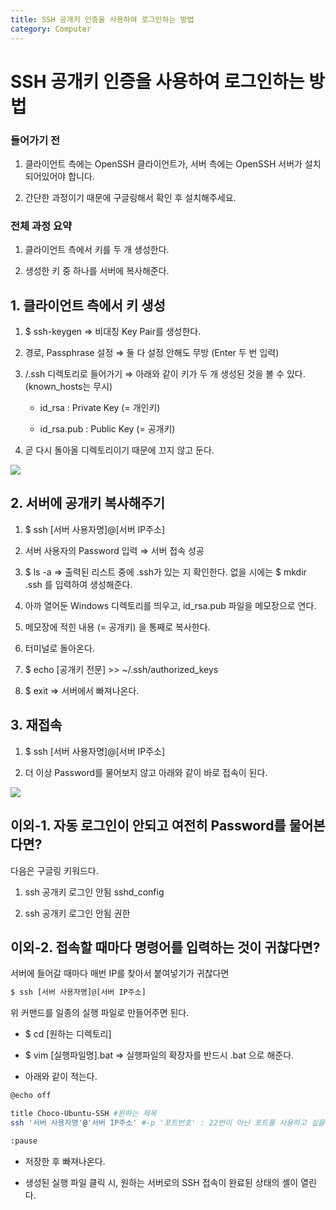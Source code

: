 ```yaml
---
title: SSH 공개키 인증을 사용하여 로그인하는 방법
category: Computer
---
```


# SSH 공개키 인증을 사용하여 로그인하는 방법

 

### 들어가기 전

1. 클라이언트 측에는 OpenSSH 클라이언트가, 서버 측에는 OpenSSH 서버가 설치되어있어야 합니다.

2. 간단한 과정이기 때문에 구글링해서 확인 후 설치해주세요.

 

### 전체 과정 요약

1. 클라이언트 측에서 키를 두 개 생성한다.

2. 생성한 키 중 하나를 서버에 복사해준다.

 

## 1. 클라이언트 측에서 키 생성

1. $ ssh-keygen ⇒ 비대칭 Key Pair를 생성한다.


1. 경로, Passphrase 설정 ⇒ 둘 다 설정 안해도 무방 (Enter 두 번 입력)


1. /.ssh 디렉토리로 들어가기 ⇒ 아래와 같이 키가 두 개 생성된 것을 볼 수 있다. (known_hosts는 무시)

    - id_rsa : Private Key (= 개인키)

    - id_rsa.pub : Public Key (= 공개키)


1. 곧 다시 돌아올 디렉토리이기 때문에 끄지 않고 둔다.

<img  src="https://img1.daumcdn.net/thumb/R1280x0/?scode=mtistory2&fname=https%3A%2F%2Fblog.kakaocdn.net%2Fdn%2Fcp7woU%2Fbtrighj2VQI%2FbUirTMz7yk0tFKdh2pvg01%2Fimg.png">
 

## 2. 서버에 공개키 복사해주기

1. $ ssh [서버 사용자명]@[서버 IP주소]

1. 서버 사용자의 Password 입력 ⇒ 서버 접속 성공

1. $ ls -a ⇒ 출력된 리스트 중에 .ssh가 있는 지 확인한다. 없을 시에는 $ mkdir .ssh 를 입력하여 생성해준다.

1. 아까 열어둔 Windows 디렉토리를 띄우고, id_rsa.pub 파일을 메모장으로 연다.

1. 메모장에 적힌 내용 (= 공개키) 을 통째로 복사한다.

1. 터미널로 돌아온다.

1. $ echo [공개키 전문] >> ~/.ssh/authorized_keys 

1. $ exit ⇒ 서버에서 빠져나온다.

 

## 3. 재접속

1. $ ssh [서버 사용자명]@[서버 IP주소]

1. 더 이상 Password를 물어보지 않고 아래와 같이 바로 접속이 된다.

<img  src="https://img1.daumcdn.net/thumb/R1280x0/?scode=mtistory2&fname=https%3A%2F%2Fblog.kakaocdn.net%2Fdn%2FPO70w%2FbtrigfNiobq%2FNnpR4KmmgMUEPI3GXHa6m0%2Fimg.png">

 

## 이외-1. 자동 로그인이 안되고 여전히 Password를 물어본다면?

다음은 구글링 키워드다.

1. ssh 공개키 로그인 안됨 sshd_config

1. ssh 공개키 로그인 안됨 권한


## 이외-2. 접속할 때마다 명령어를 입력하는 것이 귀찮다면?

서버에 들어갈 때마다 매번 IP를 찾아서 붙여넣기가 귀찮다면

```bash
$ ssh [서버 사용자명]@[서버 IP주소]
```

위 커맨드를 일종의 실행 파일로 만들어주면 된다.

- $ cd [원하는 디렉토리]

- $ vim [실행파일명].bat ⇒ 실행파일의 확장자를 반드시 .bat 으로 해준다.


- 아래와 같이 적는다.

```bash
@echo off

title Choco-Ubuntu-SSH #원하는 제목
ssh '서버 사용자명'@'서버 IP주소' #-p '포트번호' : 22번이 아닌 포트를 사용하고 싶을 시 주석 풀고 지정

:pause
```

- 저장한 후 빠져나온다.

- 생성된 실행 파일 클릭 시, 원하는 서버로의 SSH 접속이 완료된 상태의 셸이 열린다.